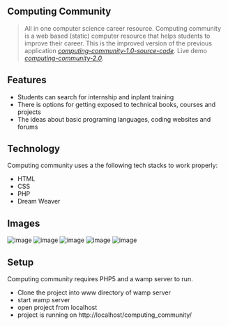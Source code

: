 ## Computing Community

> All in one computer science career resource. Computing community is a web based (static) computer resource that helps students to improve their career. This is the improved version of the previous application [_computing-community-1.0-source-code_](https://github.com/priyadharshini1711/computing_community).
> Live demo [_computing-community-2.0_](https://computing-community-2-0.netlify.app/index.html).

## Features

- Students can search for internship and inplant training
- There is options for getting exposed to technical books, courses and projects
- The ideas about basic programing languages, coding websites and forums

## Technology

Computing community uses a the following tech stacks to work properly:

- HTML
- CSS
- PHP
- Dream Weaver

## Images

![image](https://user-images.githubusercontent.com/81974121/133920120-e1850309-5ee3-4dbd-9ba2-82ab3442c429.png)
![image](https://user-images.githubusercontent.com/81974121/133920128-33366a3d-4893-40db-bcb6-27a2d43215ea.png)
![image](https://user-images.githubusercontent.com/81974121/133920149-1b445bd8-63e4-4dfa-a439-1c0f83e27678.png)
![image](https://user-images.githubusercontent.com/81974121/133920166-4dc9d9f6-40c6-4369-ac15-7d71391d0973.png)
![image](https://user-images.githubusercontent.com/81974121/133920170-3b66b835-c89b-4770-86bd-56e2e395a11a.png)

## Setup

Computing community requires PHP5 and a wamp server to run.

- Clone the project into www directory of wamp server
- start wamp server
- open project from localhost
- project is running on http://localhost/computing_community/
